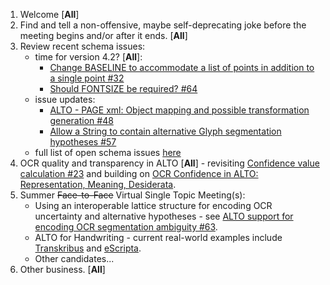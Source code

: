 1. Welcome [**All**]
2. Find and tell a non-offensive, maybe self-deprecating joke before the meeting begins and/or after it ends. [**All**]
3. Review recent schema issues:
   * time for version 4.2? [**All**]:
      * [Change BASELINE to accommodate a list of points in addition to a single point #32](https://github.com/altoxml/schema/issues/32)
      * [Should FONTSIZE be required? #64](https://github.com/altoxml/schema/issues/64)
   * issue updates: 
      * [ALTO - PAGE xml: Object mapping and possible transformation generation #48](https://github.com/altoxml/schema/issues/48) 
      * [Allow a String to contain alternative Glyph segmentation hypotheses
#57](https://github.com/altoxml/schema/issues/57)
   * full list of open schema issues [here](https://github.com/altoxml/schema/issues)
4. OCR quality and transparency in ALTO [**All**] - revisiting [Confidence value calculation #23](https://github.com/altoxml/schema/issues/23) and building on [OCR Confidence in ALTO: Representation, Meaning, Desiderata](https://docs.google.com/document/d/1JkbqfEb8pkwTdMSyjXJRfdpshlWoVbFn47uYfqB4O_Q/edit).
5. Summer <del>Face-to-Face</del> Virtual Single Topic Meeting(s):
   * Using an interoperable lattice structure for encoding OCR uncertainty and alternative hypotheses - see [ALTO support for encoding OCR segmentation ambiguity #63](https://github.com/altoxml/schema/issues/63).
   * ALTO for Handwriting - current real-world examples include [Transkribus](https://transkribus.eu/Transkribus/) and [eScripta](https://escripta.hypotheses.org/).
   * Other candidates...
6. Other business. [**All**]

